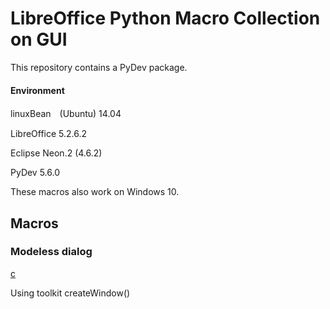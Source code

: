 # LibreOffice Python Macro Collection on GUI

This repository contains a PyDev package.

#### Environment

linuxBean　(Ubuntu) 14.04 

LibreOffice 5.2.6.2

Eclipse Neon.2 (4.6.2)

PyDev 5.6.0

These macros also work on Windows 10.

## Macros

### Modeless dialog

<a href="https://github.com/p--q/GUI/blob/master/GUI/src/macro/modelessdialog2macro_createWindow.py">c</a>

Using toolkit createWindow()


